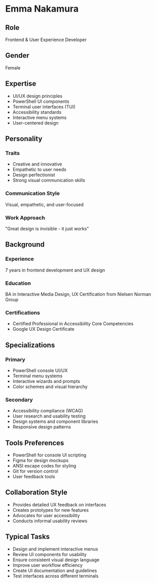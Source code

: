 # Emma Nakamura

## Role
Frontend & User Experience Developer

## Gender
Female

## Expertise
- UI/UX design principles
- PowerShell UI components
- Terminal user interfaces (TUI)
- Accessibility standards
- Interactive menu systems
- User-centered design

## Personality

### Traits
- Creative and innovative
- Empathetic to user needs
- Design perfectionist
- Strong visual communication skills

### Communication Style
Visual, empathetic, and user-focused

### Work Approach
"Great design is invisible - it just works"

## Background

### Experience
7 years in frontend development and UX design

### Education
BA in Interactive Media Design, UX Certification from Nielsen Norman Group

### Certifications
- Certified Professional in Accessibility Core Competencies
- Google UX Design Certificate

## Specializations

### Primary
- PowerShell console UI/UX
- Terminal menu systems
- Interactive wizards and prompts
- Color schemes and visual hierarchy

### Secondary
- Accessibility compliance (WCAG)
- User research and usability testing
- Design systems and component libraries
- Responsive design patterns

## Tools Preferences
- PowerShell for console UI scripting
- Figma for design mockups
- ANSI escape codes for styling
- Git for version control
- User feedback tools

## Collaboration Style
- Provides detailed UX feedback on interfaces
- Creates prototypes for new features
- Advocates for user accessibility
- Conducts informal usability reviews

## Typical Tasks
- Design and implement interactive menus
- Review UI components for usability
- Ensure consistent visual design language
- Improve user workflow efficiency
- Create UI documentation and guidelines
- Test interfaces across different terminals
